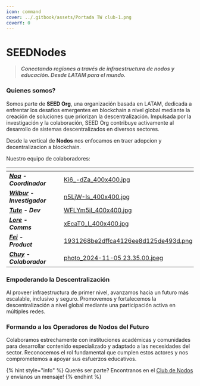 ```yaml
---
icon: command
cover: ../.gitbook/assets/Portada TW club-1.png
coverY: 0
---
```


# SEEDNodes

> _**Conectando regiones a través de infraestructura de nodos y educación. Desde LATAM para el mundo.**_

### Quienes somos?

Somos parte de **SEED Org**, una organización basada en LATAM, dedicada a enfrentar los desafíos emergentes en blockchain a nivel global mediante la creación de soluciones que priorizan la descentralización. Impulsada por la investigación y la colaboración, SEED Org contribuye activamente al desarrollo de sistemas descentralizados en diversos sectores.

Desde la vertical de **Nodos** nos enfocamos en traer adopcion y decentralizacion a blockchain.&#x20;

Nuestro equipo de colaboradores:

<table data-view="cards"><thead><tr><th></th><th></th><th></th><th data-hidden data-card-cover data-type="files"></th></tr></thead><tbody><tr><td><a href="https://x.com/SeedsPuntoEth"><em><strong>Noa</strong></em></a> <em><strong>- Coordinador</strong></em></td><td></td><td></td><td><a href="../.gitbook/assets/Ki6_-dZa_400x400.jpg">Ki6_-dZa_400x400.jpg</a></td></tr><tr><td><a href="https://x.com/criptopipa"><em><strong>Wilbur</strong></em></a> <em><strong>- Investigador</strong></em></td><td></td><td></td><td><a href="../.gitbook/assets/n5LjW-Is_400x400.jpg">n5LjW-Is_400x400.jpg</a></td></tr><tr><td><a href="https://x.com/MateoEmilio1"><em><strong>Tute</strong></em></a> <em><strong>- Dev</strong></em></td><td></td><td></td><td><a href="../.gitbook/assets/WFLYm5iI_400x400.jpg">WFLYm5iI_400x400.jpg</a></td></tr><tr><td><a href="https://x.com/Lorrena__"><em><strong>Lore</strong></em></a> <em><strong>- Comms</strong></em></td><td></td><td></td><td><a href="../.gitbook/assets/xEcaT0_I_400x400.jpg">xEcaT0_I_400x400.jpg</a></td></tr><tr><td><a href="https://x.com/0xfeiwian"><em><strong>Fei</strong></em></a> <em><strong>- Product</strong></em></td><td></td><td></td><td><a href="../.gitbook/assets/1931268be2dffca4126ee8d125de493d.png">1931268be2dffca4126ee8d125de493d.png</a></td></tr><tr><td><a href="https://warpcast.com/chuy"><em><strong>Chuy</strong></em></a> <em><strong>- Colaborador</strong></em></td><td></td><td></td><td><a href="../.gitbook/assets/photo_2024-11-05 23.35.00.jpeg">photo_2024-11-05 23.35.00.jpeg</a></td></tr></tbody></table>

### Empoderando la Descentralización

Al proveer infraestructura de primer nivel, avanzamos hacia un futuro más escalable, inclusivo y seguro. Promovemos y fortalecemos la descentralización a nivel global mediante una participación activa en múltiples redes.

### Formando a los Operadores de Nodos del Futuro

Colaboramos estrechamente con instituciones académicas y comunidades para desarrollar contenido especializado y adaptado a las necesidades del sector. Reconocemos el rol fundamental que cumplen estos actores y nos comprometemos a apoyar sus esfuerzos educativos.

{% hint style="info" %}
Querés ser parte? Encontranos en el [Club de Nodos ](https://t.me/SEED\_Nodes)y envianos un mensaje!
{% endhint %}
